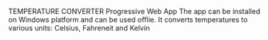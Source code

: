 TEMPERATURE CONVERTER Progressive Web App
The app can be installed on Windows platform and can be used offlie.
It converts temperatures to various units: Celsius, Fahreneit and Kelvin
